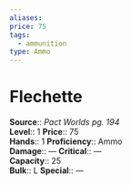 ```yaml
---
aliases: 
price: 75
tags:
  - ammunition
type: Ammo
---
```


# Flechette

**Source**:: _Pact Worlds pg. 194_  
**Level**:: 1
**Price**:: 75  
**Hands**:: 1
**Proficiency**:: Ammo  
**Damage**:: —
**Critical**:: —  
**Capacity**:: 25  
**Bulk**:: L
**Special**:: —
